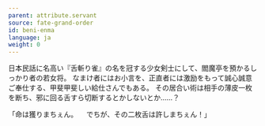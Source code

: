 ```yaml
---
parent: attribute.servant
source: fate-grand-order
id: beni-enma
language: ja
weight: 0
---
```


日本民話に名高い『舌斬り雀』の名を冠する少女剣士にして、閻魔亭を預かるしっかり者の若女将。
なまけ者にはお小言を、正直者には激励をもって誠心誠意ご奉仕する、甲斐甲斐しい給仕さんでもある。
その居合い術は相手の薄皮一枚を断ち、邪に回る舌すら切断するとかしないとか……？

「命は獲りまちぇん。
　でちが、その二枚舌は許しまちぇん！」
